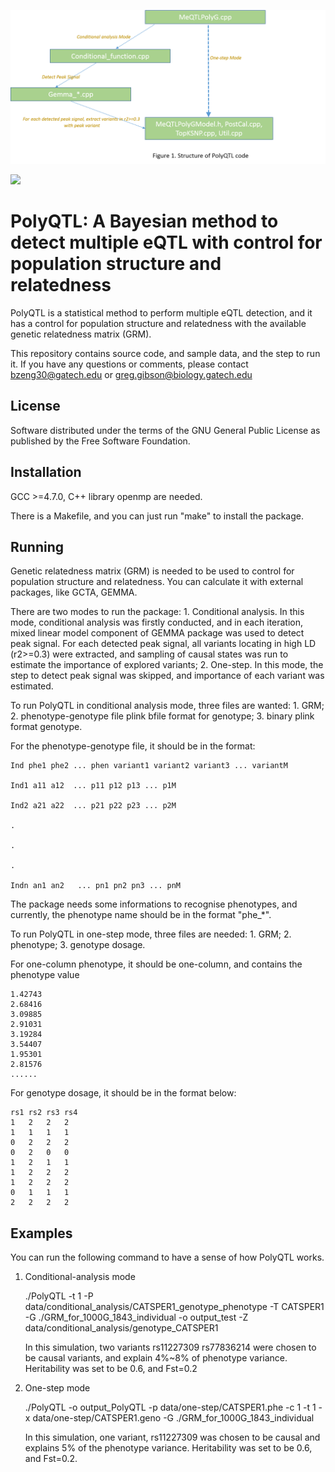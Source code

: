 

![](https://github.com/jxzb1988/PolyQTL/blob/master/image/Structure_PolyQTL.png)

![](https://github.gatech.edu/bzeng30/PolyQTL/blob/master/image/Structure_PolyQTL.png)

# PolyQTL: A Bayesian method to detect multiple eQTL with control for population structure and relatedness

PolyQTL is a statistical method to perform multiple eQTL detection, and it has a control for population structure and relatedness with the available genetic relatedness matrix (GRM).

This repository contains source code, and sample data, and the step to run it. If you have any questions or comments, please contact bzeng30@gatech.edu or greg.gibson@biology.gatech.edu



## License

Software distributed under the terms of the GNU General Public License as published by the Free Software Foundation.

## Installation

GCC >=4.7.0, C++ library openmp are needed. 

There is a Makefile, and you can just run "make" to install the package.

## Running

Genetic relatedness matrix (GRM) is needed to be used to control for population structure and relatedness. You can calculate it with external packages, like GCTA, GEMMA.

There are two modes to run the package: 1. Conditional analysis. In this mode, conditional analysis was firstly conducted, and in each iteration, mixed linear model component of GEMMA package was used to detect peak signal. For each detected peak signal, all variants locating in high LD (r2>=0.3) were extracted, and sampling of causal states was run to estimate the importance of explored variants; 2. One-step. In this mode, the step to detect peak signal was skipped, and importance of each variant was estimated.

To run PolyQTL in conditional analysis mode, three files are wanted: 1. GRM; 2. phenotype-genotype file plink bfile format for genotype; 3. binary plink format genotype.

For the phenotype-genotype file, it should be in the format: 

    Ind phe1 phe2 ... phen variant1 variant2 variant3 ... variantM

    Ind1 a11 a12  ... p11 p12 p13 ... p1M

    Ind2 a21 a22  ... p21 p22 p23 ... p2M

    .

    .

    .

    Indn an1 an2   ... pn1 pn2 pn3 ... pnM
 
The package needs some informations to recognise phenotypes, and currently, the phenotype name should be in the format "phe_*". 

To run PolyQTL in one-step mode, three files are needed: 1. GRM; 2. phenotype; 3. genotype dosage.

For one-column phenotype, it should be one-column, and contains the phenotype value

    1.42743
    2.68416
    3.09885
    2.91031
    3.19284
    3.54407
    1.95301
    2.81576
    ......
 
For genotype dosage, it should be in the format below: 

    rs1	rs2	rs3	rs4
    1	2	2	2
    1	1	1	1
    0	2	2	2
    0	2	0	0
    1	2	1	1
    1	2	2	2
    1	2	2	2
    0	1	1	1
    2	2	2	2

## Examples

You can run the following command to have a sense of how PolyQTL works.

1. Conditional-analysis mode

   ./PolyQTL          -t  1     -P   data/conditional_analysis/CATSPER1_genotype_phenotype  -T  CATSPER1  -G ./GRM_for_1000G_1843_individual  -o output_test -Z  data/conditional_analysis/genotype_CATSPER1
   
   In this simulation, two variants rs11227309 rs77836214 were chosen to be causal variants, and explain 4%~8% of phenotype variance. Heritability was set to be 0.6, and Fst=0.2 
 
2. One-step mode

    ./PolyQTL  -o output_PolyQTL    -p data/one-step/CATSPER1.phe  -c 1   -t  1  -x data/one-step/CATSPER1.geno -G ./GRM_for_1000G_1843_individual
    
   In this simulation, one variant, rs11227309 was chosen to be causal and explains 5% of the phenotype variance. Heritability was set to be 0.6, and Fst=0.2. 
